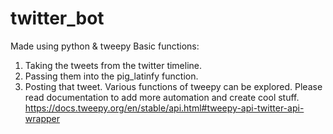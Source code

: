# twitter_bot
Made using python & tweepy
Basic functions:
1. Taking the tweets from the twitter timeline.
2. Passing them into the pig_latinfy function.
3. Posting that tweet.
Various functions of tweepy can be explored. Please read documentation to add more automation and create cool stuff.
https://docs.tweepy.org/en/stable/api.html#tweepy-api-twitter-api-wrapper

